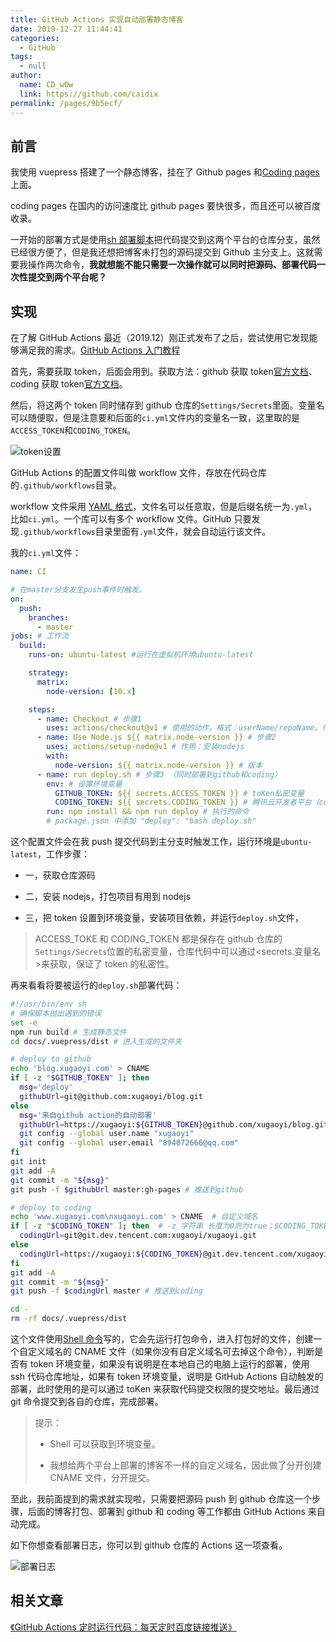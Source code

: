 ```yaml
---
title: GitHub Actions 实现自动部署静态博客
date: 2019-12-27 11:44:41
categories: 
  - GitHub
tags: 
  - null
author: 
  name: CD_wOw
  link: https://github.com/caidix
permalink: /pages/9b5ecf/
---
```



## 前言

我使用 vuepress 搭建了一个静态博客，挂在了 Github pages 和[Coding pages](https://dev.tencent.com/)上面。

coding pages 在国内的访问速度比 github pages 要快很多，而且还可以被百度收录。

<!-- more -->

一开始的部署方式是使用[sh 部署脚本](https://github.com/xugaoyi/vuepress-theme-vdoing/blob/master/deploy.sh)把代码提交到这两个平台的仓库分支，虽然已经很方便了，但是我还想把博客未打包的源码提交到 Github 主分支上。这就需要我操作两次命令，**我就想能不能只需要一次操作就可以同时把源码、部署代码一次性提交到两个平台呢？**

## 实现

在了解 GitHub Actions 最近（2019.12）刚正式发布了之后，尝试使用它发现能够满足我的需求。[GitHub Actions 入门教程](http://www.ruanyifeng.com/blog/2019/09/getting-started-with-github-actions.html?20191227113947#comment-last)

首先，需要获取 token，后面会用到。获取方法：github 获取 token[官方文档](https://help.github.com/en/articles/creating-a-personal-access-token-for-the-command-line)、coding 获取 token[官方文档](https://dev.tencent.com/help/doc/account/access-token)。

然后，将这两个 token 同时储存到 github 仓库的`Settings/Secrets`里面。变量名可以随便取，但是注意要和后面的`ci.yml`文件内的变量名一致，这里取的是`ACCESS_TOKEN`和`CODING_TOKEN`。

![token设置](https://cdn.jsdelivr.net/gh/xugaoyi/image_store/blog/20200103124812.jpg "token设置")

GitHub Actions 的配置文件叫做 workflow 文件，存放在代码仓库的`.github/workflows`目录。

workflow 文件采用 [YAML 格式](https://xugaoyi.com/pages/4e8444e2d534d14f/)，文件名可以任意取，但是后缀名统一为`.yml`，比如`ci.yml`。一个库可以有多个 workflow 文件。GitHub 只要发现`.github/workflows`目录里面有`.yml`文件，就会自动运行该文件。

我的`ci.yml`文件：

```yaml
name: CI

# 在master分支发生push事件时触发。
on:
  push:
    branches:
      - master
jobs: # 工作流
  build:
    runs-on: ubuntu-latest #运行在虚拟机环境ubuntu-latest

    strategy:
      matrix:
        node-version: [10.x]

    steps:
      - name: Checkout # 步骤1
        uses: actions/checkout@v1 # 使用的动作。格式：userName/repoName。作用：检出仓库，获取源码。 官方actions库：https://github.com/actions
      - name: Use Node.js ${{ matrix.node-version }} # 步骤2
        uses: actions/setup-node@v1 # 作用：安装nodejs
        with:
          node-version: ${{ matrix.node-version }} # 版本
      - name: run deploy.sh # 步骤3 （同时部署到github和coding）
        env: # 设置环境变量
          GITHUB_TOKEN: ${{ secrets.ACCESS_TOKEN }} # toKen私密变量
          CODING_TOKEN: ${{ secrets.CODING_TOKEN }} # 腾讯云开发者平台（coding）私密token
        run: npm install && npm run deploy # 执行的命令
        # package.json 中添加 "deploy": "bash deploy.sh"
```

这个配置文件会在我 push 提交代码到主分支时触发工作，运行环境是`ubuntu-latest`，工作步骤：

- 一，获取仓库源码

- 二，安装 nodejs，打包项目有用到 nodejs
- 三，把 token 设置到环境变量，安装项目依赖，并运行`deploy.sh`文件，

> ACCESS_TOKE 和 CODING_TOKEN 都是保存在 github 仓库的`Settings/Secrets`位置的私密变量，仓库代码中可以通过<secrets.变量名>来获取，保证了 token 的私密性。

再来看看将要被运行的`deploy.sh`部署代码：

```sh
#!/usr/bin/env sh
# 确保脚本抛出遇到的错误
set -e
npm run build # 生成静态文件
cd docs/.vuepress/dist # 进入生成的文件夹

# deploy to github
echo 'blog.xugaoyi.com' > CNAME
if [ -z "$GITHUB_TOKEN" ]; then
  msg='deploy'
  githubUrl=git@github.com:xugaoyi/blog.git
else
  msg='来自github action的自动部署'
  githubUrl=https://xugaoyi:${GITHUB_TOKEN}@github.com/xugaoyi/blog.git
  git config --global user.name "xugaoyi"
  git config --global user.email "894072666@qq.com"
fi
git init
git add -A
git commit -m "${msg}"
git push -f $githubUrl master:gh-pages # 推送到github

# deploy to coding
echo 'www.xugaoyi.com\nxugaoyi.com' > CNAME  # 自定义域名
if [ -z "$CODING_TOKEN" ]; then  # -z 字符串 长度为0则为true；$CODING_TOKEN来自于github仓库`Settings/Secrets`设置的私密环境变量
  codingUrl=git@git.dev.tencent.com:xugaoyi/xugaoyi.git
else
  codingUrl=https://xugaoyi:${CODING_TOKEN}@git.dev.tencent.com/xugaoyi/xugaoyi.git
fi
git add -A
git commit -m "${msg}"
git push -f $codingUrl master # 推送到coding

cd -
rm -rf docs/.vuepress/dist
```

这个文件使用[Shell 命令](https://ipcmen.com/)写的，它会先运行打包命令，进入打包好的文件，创建一个自定义域名的 CNAME 文件（如果你没有自定义域名可去掉这个命令），判断是否有 token 环境变量，如果没有说明是在本地自己的电脑上运行的部署，使用 ssh 代码仓库地址，如果有 token 环境变量，说明是 GitHub Actions 自动触发的部署，此时使用的是可以通过 toKen 来获取代码提交权限的提交地址。最后通过 git 命令提交到各自的仓库，完成部署。

> 提示：
>
> - Shell 可以获取到环境变量。
>
> - 我想给两个平台上部署的博客不一样的自定义域名，因此做了分开创建 CNAME 文件，分开提交。

至此，我前面提到的需求就实现啦，只需要把源码 push 到 github 仓库这一个步骤，后面的博客打包、部署到 github 和 coding 等工作都由 GitHub Actions 来自动完成。

如下你想查看部署日志，你可以到 github 仓库的 Actions 这一项查看。

![部署日志](https://cdn.jsdelivr.net/gh/xugaoyi/image_store/blog/20200103124813.png "部署日志")

## 相关文章

[《GitHub Actions 定时运行代码：每天定时百度链接推送》](https://xugaoyi.com/pages/f44d2f9ad04ab8d3/)
